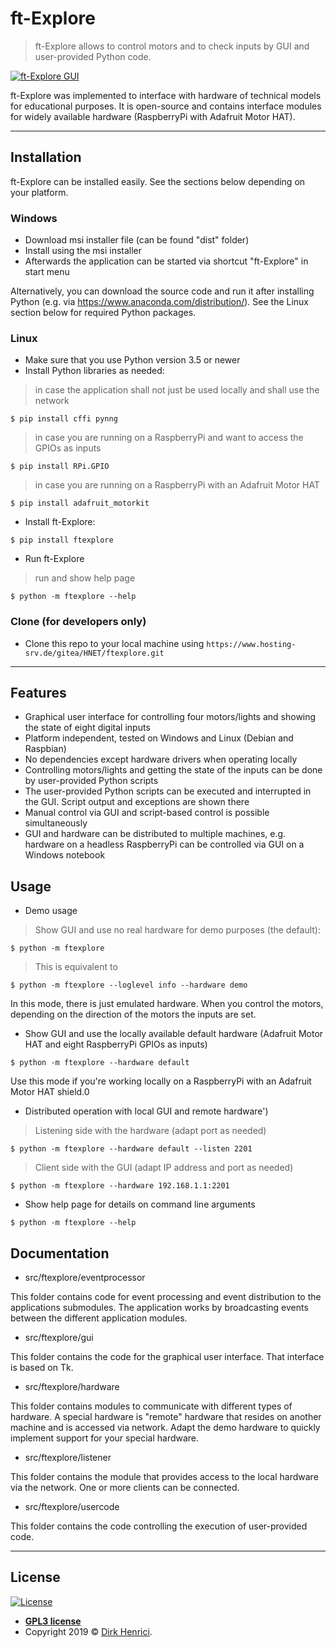 # ft-Explore

> ft-Explore allows to control motors and to check inputs by GUI and user-provided Python code.

<!-- <a href="https://www.henrici.name/projects/ftexplore.html"><img src="https://www.henrici.name/projects/images/ftexplore1_401.gif" title="ft-Explore GUI" alt="ft-Explore GUI"></a> -->

[![ft-Explore GUI](https://www.henrici.name/projects/images/ftexplore1.gif)](https://www.henrici.name/projects/ftexplore.html)

ft-Explore was implemented to interface with hardware of technical models for educational purposes. It is open-source and contains interface modules for widely available hardware (RaspberryPi with Adafruit Motor HAT).

---

## Installation

ft-Explore can be installed easily. See the sections below depending on your platform.

### Windows

- Download msi installer file (can be found "dist" folder)
- Install using the msi installer
- Afterwards the application can be started via shortcut "ft-Explore" in start menu

Alternatively, you can download the source code and run it after installing Python (e.g. via https://www.anaconda.com/distribution/). See the Linux section below for required Python packages.

### Linux

- Make sure that you use Python version 3.5 or newer
- Install Python libraries as needed:

> in case the application shall not just be used locally and shall use the network

```shell
$ pip install cffi pynng
```

> in case you are running on a RaspberryPi and want to access the GPIOs as inputs

```shell
$ pip install RPi.GPIO
```

> in case you are running on a RaspberryPi with an Adafruit Motor HAT

```shell
$ pip install adafruit_motorkit
```

- Install ft-Explore:

```shell
$ pip install ftexplore
```

- Run ft-Explore

> run and show help page

```shell
$ python -m ftexplore --help
```

### Clone (for developers only)

- Clone this repo to your local machine using `https://www.hosting-srv.de/gitea/HNET/ftexplore.git`

---

## Features

- Graphical user interface for controlling four motors/lights and showing the state of eight digital inputs
- Platform independent, tested on Windows and Linux (Debian and Raspbian)
- No dependencies except hardware drivers when operating locally
- Controlling motors/lights and getting the state of the inputs can be done by user-provided Python scripts
- The user-provided Python scripts can be executed and interrupted in the GUI. Script output and exceptions are shown there
- Manual control via GUI and script-based control is possible simultaneously
- GUI and hardware can be distributed to multiple machines, e.g. hardware on a headless RaspberryPi can be controlled via GUI on a Windows notebook

## Usage

- Demo usage

> Show GUI and use no real hardware for demo purposes (the default):

```shell
$ python -m ftexplore
```

> This is equivalent to

```shell
$ python -m ftexplore --loglevel info --hardware demo
```

In this mode, there is just emulated hardware. When you control the motors, depending on the direction of the motors the inputs are set.

- Show GUI and use the locally available default hardware (Adafruit Motor HAT and eight RaspberryPi GPIOs as inputs)

```shell
$ python -m ftexplore --hardware default
```

Use this mode if you're working locally on a RaspberryPi with an Adafruit Motor HAT shield.0

- Distributed operation with local GUI and remote hardware')

> Listening side with the hardware (adapt port as needed)

```shell
$ python -m ftexplore --hardware default --listen 2201
```
> Client side with the GUI (adapt IP address and port as needed)

```shell
$ python -m ftexplore --hardware 192.168.1.1:2201
```

- Show help page for details on command line arguments

```shell
$ python -m ftexplore --help
```

## Documentation

- src/ftexplore/eventprocessor

This folder contains code for event processing and event distribution to the applications submodules. The application works by broadcasting events between the different application modules.

- src/ftexplore/gui

This folder contains the code for the graphical user interface. That interface is based on Tk.

- src/ftexplore/hardware

This folder contains modules to communicate with different types of hardware. A special hardware is "remote" hardware that resides on another machine and is accessed via network. Adapt the demo hardware to quickly implement support for your special hardware.

- src/ftexplore/listener

This folder contains the module that provides access to the local hardware via the network. One or more clients can be connected.

- src/ftexplore/usercode 

This folder contains the code controlling the execution of user-provided code.

---

## License

[![License](http://img.shields.io/:license-gpl3-blue.svg?style=flat-square)](http://opensource.org/licenses/gpl-license.php)

- **[GPL3 license](http://opensource.org/licenses/gpl-license.php)**
- Copyright 2019 © <a href="https://www.henrici.name/projects/ftexplore.html" target="_blank">Dirk Henrici</a>.
